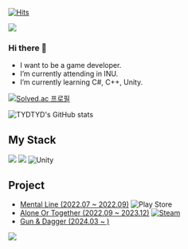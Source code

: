 [![Hits](https://hits.seeyoufarm.com/api/count/incr/badge.svg?url=https%3A%2F%2Fgithub.com%2FTYDTYD&count_bg=%2379C83D&title_bg=%23555555&icon=&icon_color=%23E7E7E7&title=hits&edge_flat=false)](https://hits.seeyoufarm.com)


<img src="https://capsule-render.vercel.app/api?type=waving&color=random&height=200&section=header&text=Hi!%20I'm%20Seung%20Min&fontSize=70" />

### Hi there 👋

- I want to be a game developer.
- I’m currently attending in INU.
- I’m currently learning C#, C++, Unity.


[![Solved.ac
프로필](http://mazassumnida.wtf/api/v2/generate_badge?boj=tmdals5587)](https://solved.ac/tmdals5587) 




![TYDTYD's GitHub stats](https://github-readme-stats.vercel.app/api?username=TYDTYD&show_icons=true&theme=tokyonight)

## My Stack
<img src="https://img.shields.io/badge/C%2B%2B-00599C?style=for-the-badge&logo=c%2B%2B&logoColor=white"/></a>
<img src="https://img.shields.io/badge/C%23-512BD4?style=for-the-badge&logo=c-sharp&logoColor=white"/></a>
![Unity](https://img.shields.io/badge/unity-%23000000.svg?style=for-the-badge&logo=unity&logoColor=white)

## Project
- [Mental Line (2022.07 ~ 2022.09)](https://github.com/TYDTYD/Mental_Line) ![Play Store](https://img.shields.io/badge/Google_Play-414141?style=flat&logo=google-play&logoColor=white)
- [Alone Or Together (2022.09 ~ 2023.12)](https://github.com/TYDTYD/Alone_Or_Together_ver2) [![Steam](https://img.shields.io/badge/steam-%23000000.svg?style=flat&logo=steam&logoColor=white)](https://store.steampowered.com/app/2651070/Alone_Or_Together/?beta=0)
- [Gun & Dagger (2024.03 ~ )](https://github.com/TYDTYD/Gun_Dagger)

<img src="https://capsule-render.vercel.app/api?type=waving&color=random&height=200&section=footer" />

<!---
TYDTYD/TYDTYD is a ✨ special ✨ repository because its `README.md` (this file) appears on your GitHub profile.
You can click the Preview link to take a look at your changes.
--->

